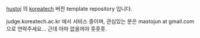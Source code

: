 [hustoj](https://github.com/zhblue/hustoj) 의 [koreatech](https://www.koreatech.ac.kr/) 버전 template repository 입니다.

judge.koreatech.ac.kr 에서 서비스 중이며, 관심있는 분은 mastojun at gmail.com 으로 연락주세요... 근데 아마 없을꺼야 훗훗훗.

